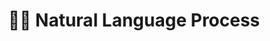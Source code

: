 ---
title: "🤖📖 Natural Language Process"
permalink: /cs-ai/nlp/
layout: category
author_profile: false
taxonomy: NLP
---